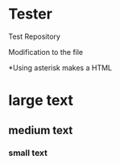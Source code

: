# Tester
Test Repository

Modification to the file 

*Using asterisk makes a HTML

# large text 
## medium text 
### small text
